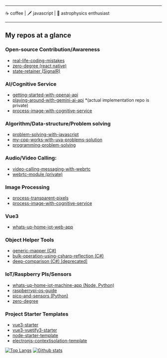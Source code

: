 <!--
**TareqNewazShahriar/TareqNewazShahriar** is a ✨ _special_ ✨ repository because its `README.md` (this file) appears on your GitHub profile.
-->
------

☕ coffee | 🗡️ javascript | 💫 astrophysics enthusiast

-------

## My repos at a glance

### Open-source Contribution/Awareness
  * [real-life-coding-mistakes](https://github.com/TareqNewazShahriar/real-life-coding-mistakes)
  * [zero-degree (react native)](https://github.com/TareqNewazShahriar/zero-degree)
  * [state-retainer (SignalR)](https://github.com/TareqNewazShahriar/state-retainer)

### AI/Cognitive Service
  * [getting-started-with-openai-api](https://github.com/TareqNewazShahriar/getting-started-with-openai)
  * [playing-around-with-gemini-ai-api](https://github.com/TareqNewazShahriar/playing-around-with-gemini-ai-api) *(actual implementation repo is private)
  * [process-image-with-cognitive-service](https://github.com/TareqNewazShahriar/process-image-with-cognitive-service)

### Algorithm/Data-structure/Problem solving
  * [problem-solving-with-javascript](https://github.com/TareqNewazShahriar/problem-solving-with-javascript)
  * [my-cpp-works-with-uva-problems-solution](https://github.com/TareqNewazShahriar/my-cpp-works-with-uva-problems-solution)
  * [programming-problem-solving](https://github.com/TareqNewazShahriar/programming-problem-solving)

### Audio/Video Calling:
  * [video-calling-messaging-with-webrtc](https://github.com/TareqNewazShahriar/video-calling-messaging-with-webrtc)
  * [webrtc-module (private)](https://github.com/TareqNewazShahriar/webrtc-module)

### Image Processing
  * [process-transparent-pixels](https://github.com/TareqNewazShahriar/process-transparent-pixels)
  * [process-image-with-cognitive-service](https://github.com/TareqNewazShahriar/process-image-with-cognitive-service)

### Vue3
  * [whats-up-home-iot-web-app](https://github.com/TareqNewazShahriar/whats-up-home-iot-web-app)

### Object Helper Tools
  * [generic-mapper (C#)](https://github.com/TareqNewazShahriar/generic-mapper)
  * [bulk-operation-using-csharp-reflection (C#)](https://github.com/TareqNewazShahriar/bulk-operation-using-csharp-reflection)
  * [deep-comparison (C#) [deprecated]](https://github.com/TareqNewazShahriar/deep-comparison)

### IoT/Raspberry PIs/Sensors
  * [whats-up-home-iot-machine-app (Node, Python)](https://github.com/TareqNewazShahriar/whats-up-home-iot-machine-app)
  * [raspberrypi-os-guide](https://github.com/TareqNewazShahriar/raspberrypi-os-guide)
  * [pico-and-sensors (Python)](https://github.com/TareqNewazShahriar/pico-and-sensors)
  * [zero-degree](https://github.com/TareqNewazShahriar/zero-degree) 

### Project Starter Templates
  * [vue3-starter](https://github.com/TareqNewazShahriar/vue3-starter)
  * [vue3-vuetify3-starter](https://github.com/TareqNewazShahriar/vue3-vuetify3-starter)
  * [node-starter-template](https://github.com/TareqNewazShahriar/node-starter-template)
  * [electronjs-contextisolation-template](https://github.com/TareqNewazShahriar/electronjs-contextisolation-template)

[![Top Langs](https://github-readme-stats.vercel.app/api/top-langs/?username=TareqNewazShahriar&layout=compact)](https://github.com/anuraghazra/github-readme-stats)
[![Github stats](https://github-readme-stats.vercel.app/api?username=TareqNewazShahriar)](https://github.com/anuraghazra/github-readme-stats)
<!-- ![visitors](https://visitor-badge.laobi.icu/badge?page_id=TareqNewazShahriar) -->
